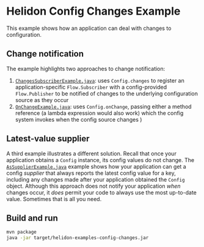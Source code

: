 # Helidon Config Changes Example

This example shows how an application can deal with changes to 
configuration.

## Change notification

The example highlights two approaches to change notification:

1. [`ChangesSubscriberExample.java`](./src/main/java/io/helidon/config/examples/changes/ChangesSubscriberExample.java):
uses `Config.changes` to register an application-specific `Flow.Subscriber` with a 
config-provided `Flow.Publisher` to be notified of changes to the underlying 
configuration source as they occur
2. [`OnChangeExample.java`](./src/main/java/io/helidon/config/examples/changes/OnChangeExample.java):
uses `Config.onChange`, passing either a method reference (a lambda expression
would also work) which the config system invokes when the config source changes
)

## Latest-value supplier

A third example illustrates a different solution. 
Recall that once your application obtains a `Config` instance, its config values 
do not change. The 
[`AsSupplierExample.java`](./src/main/java/io/helidon/config/examples/changes/AsSupplierExample.java)
example shows how your application can get a config _supplier_ that always reports 
the latest config value for a key, including any changes made after your
application obtained the `Config` object. Although this approach does not notify
your application _when_ changes occur, it _does_ permit your code to always use 
the most up-to-date value. Sometimes that is all you need.

## Build and run

```bash
mvn package
java -jar target/helidon-examples-config-changes.jar
```

